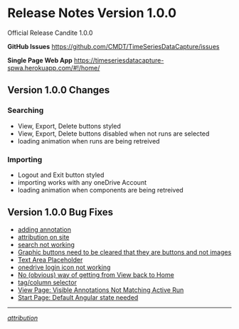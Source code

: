 # Release Notes Version 1.0.0

Official Release Candite 1.0.0

**GitHub Issues** https://github.com/CMDT/TimeSeriesDataCapture/issues

**Single Page Web App** https://timeseriesdatacapture-spwa.herokuapp.com/#!/home/

## Version 1.0.0 Changes

### Searching
- View, Export, Delete buttons styled
- View, Export, Delete buttons disabled when not runs are selected
- loading animation when runs are being retreived

### Importing
- Logout and Exit button styled
- importing works with any oneDrive Account
- loading animation when components are being retreived

## Version 1.0.0 Bug Fixes
- [adding annotation](https://github.com/CMDT/TimeSeriesDataCapture/issues/61)
- [attribution on site](https://github.com/CMDT/TimeSeriesDataCapture/issues/68)
- [search not working](https://github.com/CMDT/TimeSeriesDataCapture/issues/46)
- [Graphic buttons need to be cleared that they are buttons and not images ](https://github.com/CMDT/TimeSeriesDataCapture/issues/20)
- [Text Area Placeholder](https://github.com/CMDT/TimeSeriesDataCapture/issues/30)
- [onedrive login icon not working](https://github.com/CMDT/TimeSeriesDataCapture/issues/50)
- [No (obvious) way of getting from View back to Home](https://github.com/CMDT/TimeSeriesDataCapture/issues/55)
- [tag/column selector](https://github.com/CMDT/TimeSeriesDataCapture/issues/57)
- [View Page: Visible Annotations Not Matching Active Run](https://github.com/CMDT/TimeSeriesDataCapture/issues/8)
- [Start Page: Default Angular state needed](https://github.com/CMDT/TimeSeriesDataCapture/issues/9)



---

*[attribution](https://github.com/CMDT/TimeSeriesDataCapture/blob/master/Documents/attribution.md)*

 
